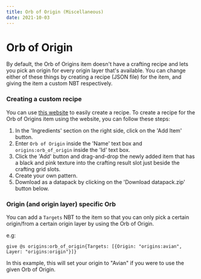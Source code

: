 ```yaml
---
title: Orb of Origin (Miscellaneous)
date: 2021-10-03
---
```


# Orb of Origin

By default, the Orb of Origins item doesn't have a crafting recipe and lets you pick an origin for every origin layer that's available. You can change either of these things by creating a recipe (JSON file) for the item, and giving the item a custom NBT respectively.

### Creating a custom recipe

You can use [this website](https://crafting.thedestruc7i0n.ca/) to easily create a recipe. To create a recipe for the Orb of Origins item using the website, you can follow these steps:

1. In the 'Ingredients' section on the right side, click on the 'Add Item' button.
2. Enter `Orb of Origin` inside the 'Name' text box and `origins:orb_of_origin` inside the 'Id' text box.
3. Click the 'Add' button and drag-and-drop the newly added item that has a black and pink texture into the crafting result slot just beside the crafting grid slots.
4. Create your own pattern.
5. Download as a datapack by clicking on the 'Download datapack.zip' button below.

### Origin (and origin layer) specific Orb

You can add a `Targets` NBT to the item so that you can only pick a certain origin/from a certain origin layer by using the Orb of Origin.

e.g:
```mcfunction
give @s origins:orb_of_origin{Targets: [{Origin: "origins:avian", Layer: "origins:origin"}]}
```
In this example, this will set your origin to "Avian" if you were to use the given Orb of Origin.